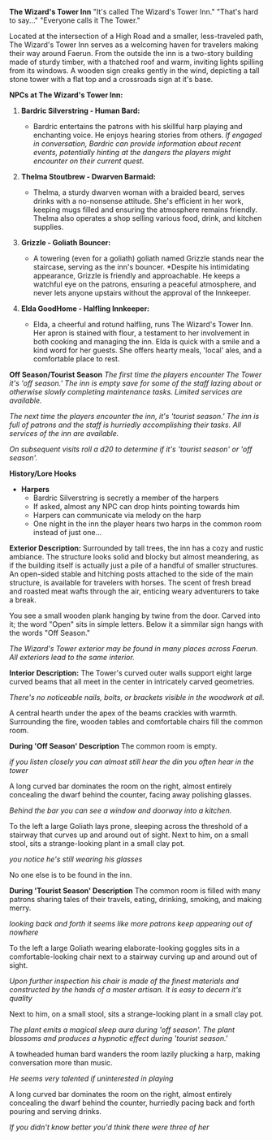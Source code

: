 **The Wizard's Tower Inn**
"It's called The Wizard's Tower Inn."
"That's hard to say..."
"Everyone calls it The Tower."

Located at the intersection of a High Road and a smaller, less-traveled path, The Wizard's Tower Inn serves as a welcoming haven for travelers making their way around Faerun. From the outside the inn is a two-story building made of sturdy timber, with a thatched roof and warm, inviting lights spilling from its windows. A wooden sign creaks gently in the wind, depicting a tall stone tower with a flat top and a crossroads sign at it's base.

**NPCs at The Wizard's Tower Inn:**
1. **Bardric Silverstring - Human Bard:**
   - Bardric entertains the patrons with his skillful harp playing and enchanting voice. He enjoys hearing stories from others. *If engaged in conversation, Bardric can provide information about recent events, potentially hinting at the dangers the players might encounter on their current quest.*

2. **Thelma Stoutbrew - Dwarven Barmaid:**
   - Thelma, a sturdy dwarven woman with a braided beard, serves drinks with a no-nonsense attitude. She's efficient in her work, keeping mugs filled and ensuring the atmosphere remains friendly. Thelma also operates a shop selling various food, drink, and kitchen supplies.

3. **Grizzle - Goliath Bouncer:**
   - A towering (even for a goliath) goliath named Grizzle stands near the staircase, serving as the inn's bouncer. *Despite his intimidating appearance, Grizzle is friendly and approachable. He keeps a watchful eye on the patrons, ensuring a peaceful atmosphere, and never lets anyone upstairs without the approval of the Innkeeper.

4. **Elda GoodHome - Halfling Innkeeper:**
   - Elda, a cheerful and rotund halfling, runs The Wizard's Tower Inn. Her apron is stained with flour, a testament to her involvement in both cooking and managing the inn. Elda is quick with a smile and a kind word for her guests. She offers hearty meals, 'local' ales, and a comfortable place to rest.

**Off Season/Tourist Season**
*The first time the players encounter The Tower it's 'off season.' The inn is empty save for some of the staff lazing about or otherwise slowly completing maintenance tasks. Limited services are available.*

*The next time the players encounter the inn, it's 'tourist season.' The inn is full of patrons and the staff is hurriedly accomplishing their tasks. All services of the inn are available.*

*On subsequent visits roll a d20 to determine if it's 'tourist season' or 'off season'.*

**History/Lore Hooks**
- **Harpers**
  - Bardric Silverstring is secretly a member of the harpers
  - If asked, almost any NPC can drop hints pointing towards him
  - Harpers can communicate via melody on the harp
  - One night in the inn the player hears two harps in the common room instead of just one...

**Exterior Description:**
Surrounded by tall trees, the inn has a cozy and rustic ambiance. The structure looks solid and blocky but almost meandering, as if the building itself is actually just a pile of a handful of smaller structures. An open-sided stable and hitching posts attached to the side of the main structure, is available for travelers with horses. The scent of fresh bread and roasted meat wafts through the air, enticing weary adventurers to take a break.

You see a small wooden plank hanging by twine from the door. Carved into it; the word "Open" sits in simple letters. Below it a simmilar sign hangs with the words "Off Season."

*The Wizard's Tower exterior may be found in many places across Faerun. All exteriors lead to the same interior.*

**Interior Description:**
The Tower's curved outer walls support eight large curved beams that all meet in the center in intricately carved geometries.

*There's no noticeable nails, bolts, or brackets visible in the woodwork at all.*

A central hearth under the apex of the beams crackles with warmth. Surrounding the fire, wooden tables and comfortable chairs fill the common room.

**During 'Off Season' Description**
The common room is empty.

*if you listen closely you can almost still hear the din you often hear in the tower*

A long curved bar dominates the room on the right, almost entirely concealing the dwarf behind the counter, facing away polishing glasses.

*Behind the bar you can see a window and doorway into a kitchen.*

To the left a large Goliath lays prone, sleeping across the threshold of a stairway that curves up and around out of sight. Next to him, on a small stool, sits a strange-looking plant in a small clay pot.

*you notice he's still wearing his glasses*

No one else is to be found in the inn.

**During 'Tourist Season' Description**
The common room is filled with many patrons sharing tales of their travels, eating, drinking, smoking, and making merry.

*looking back and forth it seems like more patrons keep appearing out of nowhere*

To the left a large Goliath wearing elaborate-looking goggles sits in a comfortable-looking chair next to a stairway curving up and around out of sight.

*Upon further inspection his chair is made of the finest materials and constructed by the hands of a master artisan. It is easy to decern it's quality*

Next to him, on a small stool, sits a strange-looking plant in a small clay pot.

*The plant emits a magical sleep aura during 'off season'. The plant blossoms and produces a hypnotic effect during 'tourist season.'*

A towheaded human bard wanders the room lazily plucking a harp, making conversation more than music.

*He seems very talented if uninterested in playing*

A long curved bar dominates the room on the right, almost entirely concealing the dwarf behind the counter, hurriedly pacing back and forth pouring and serving drinks.

*If you didn't know better you'd think there were three of her*
